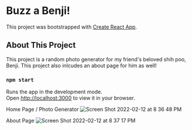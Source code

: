 # Buzz a Benji!

This project was bootstrapped with [Create React App](https://github.com/facebook/create-react-app).

## About This Project
This project is a random photo generator for my friend's beloved shih poo, Benji. This project also inlcudes an about page for him as well! 


### `npm start`

Runs the app in the development mode.\
Open [http://localhost:3000](http://localhost:3000) to view it in your browser.

Home Page / Photo Generator
![Screen Shot 2022-02-12 at 8 36 48 PM](https://user-images.githubusercontent.com/90123164/153738857-3ffd2ead-dcfe-41c2-aaa8-e68dacde60bb.png)

About Page
![Screen Shot 2022-02-12 at 8 37 17 PM](https://user-images.githubusercontent.com/90123164/153738871-8b12dd25-06f5-442e-aaa3-014e7efc053c.png)
